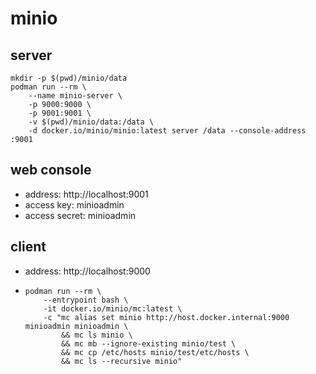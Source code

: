 # minio

## server

```shell
mkdir -p $(pwd)/minio/data
podman run --rm \
    --name minio-server \
    -p 9000:9000 \
    -p 9001:9001 \
    -v $(pwd)/minio/data:/data \
    -d docker.io/minio/minio:latest server /data --console-address :9001
```

## web console

* address: http://localhost:9001
* access key: minioadmin
* access secret: minioadmin

## client

* address: http://localhost:9000
* ```shell
  podman run --rm \
      --entrypoint bash \
      -it docker.io/minio/mc:latest \
      -c "mc alias set minio http://host.docker.internal:9000 minioadmin minioadmin \
          && mc ls minio \
          && mc mb --ignore-existing minio/test \
          && mc cp /etc/hosts minio/test/etc/hosts \
          && mc ls --recursive minio"
  ```
